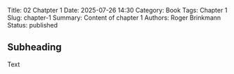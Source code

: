Title: 02 Chatpter 1
Date: 2025-07-26 14:30
Category: Book
Tags: Chapter 1 
Slug: chapter-1
Summary: Content of chapter 1
Authors: Roger Brinkmann
Status: published

## Subheading
Text
